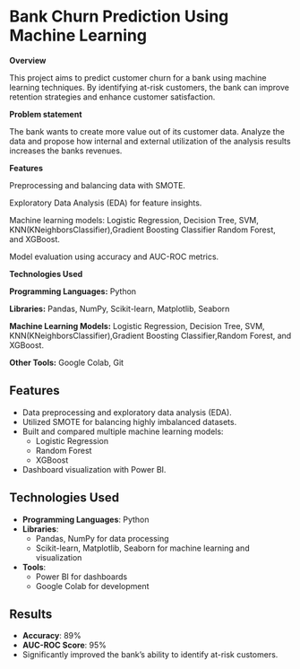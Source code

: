 # Bank Churn Prediction Using Machine Learning 

**Overview** 

This project aims to predict customer churn for a bank using machine learning techniques. By identifying at-risk customers, the bank can improve retention strategies and enhance customer satisfaction.

**Problem statement**

The bank wants to create more value out of its customer data. Analyze the data and propose how internal and external utilization of the analysis results increases the banks revenues.

**Features**

Preprocessing and balancing data with SMOTE.

Exploratory Data Analysis (EDA) for feature insights.

Machine learning models: Logistic Regression, Decision Tree, SVM,  KNN(KNeighborsClassifier),Gradient Boosting Classifier 
Random Forest, and XGBoost.

Model evaluation using accuracy and AUC-ROC metrics.


**Technologies Used**

**Programming Languages:** Python

**Libraries:** Pandas, NumPy, Scikit-learn, Matplotlib, Seaborn

**Machine Learning Models:**  Logistic Regression, Decision Tree, SVM,  KNN(KNeighborsClassifier),Gradient Boosting Classifier,Random Forest, and XGBoost.

**Other Tools:** Google Colab, Git


## Features
- Data preprocessing and exploratory data analysis (EDA).
- Utilized SMOTE for balancing highly imbalanced datasets.
- Built and compared multiple machine learning models:
  - Logistic Regression
  - Random Forest
  - XGBoost
- Dashboard visualization with Power BI.

## Technologies Used
- **Programming Languages**: Python
- **Libraries**:
  - Pandas, NumPy for data processing
  - Scikit-learn, Matplotlib, Seaborn for machine learning and visualization
- **Tools**:
  - Power BI for dashboards
  - Google Colab for development

## Results
- **Accuracy**: 89%
- **AUC-ROC Score**: 95%
- Significantly improved the bank’s ability to identify at-risk customers.
